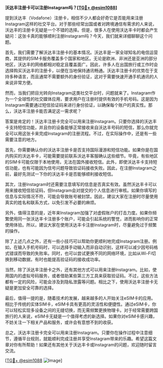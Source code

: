 **沃达丰注册卡可以注册Instagram吗？[[TG💪+ @esim1088](https://t.me/s/esim1088)]**

提到沃达丰（Vodafone）注册卡，相信不少人都会好奇它是否能用来注册Instagram这样的社交平台。对于那些经常出国或者对跨境通信有需求的人来说，沃达丰的注册卡无疑是一个不错的选择。但是，很多人在使用沃达丰卡时都会产生疑问：这张卡真的能够顺利注册Instagram吗？今天，我们就来详细聊聊这个问题。

首先，我们需要了解沃达丰注册卡的基本情况。沃达丰是一家全球知名的电信运营商，其提供的SIM卡服务覆盖多个国家和地区。无论是欧洲、非洲还是亚洲的部分地区，沃达丰的网络都相对稳定且覆盖面广。因此，许多人在出国旅行或工作时会选择购买沃达丰的注册卡，以便在当地保持通讯畅通。沃达丰注册卡的优势在于支持多种语言，而且通常不需要额外的身份验证，这对于需要快速开通手机通讯的人来说非常方便。

然而，当我们把目光转向Instagram这类社交平台时，问题就来了。Instagram作为一个全球性的社交媒体应用，要求用户在注册时提供有效的手机号码。这是因为Instagram需要通过短信验证码来进行身份验证，以确保每个账户的真实性。那么，沃达丰注册卡能否满足这一需求呢？

答案是肯定的！沃达丰注册卡完全可以用来注册Instagram。只要你选择的沃达丰卡支持短信功能，并且你的设备能够正常接收来自沃达丰号码的短信，那么你就完全可以用这张卡来完成Instagram的注册流程。不过，在实际操作中，还是有一些需要注意的地方。

首先，你需要确认你的沃达丰注册卡是否支持国际漫游和短信功能。如果你是在国内购买的沃达丰卡，可能需要提前联系沃达丰客服确认这些细节。毕竟，有些地区的SIM卡可能仅限于本地使用，无法在国外接收短信。此外，即使沃达丰卡支持短信功能，也有可能因为信号问题导致验证码接收失败。因此，在注册Instagram之前，最好先测试一下你的沃达丰卡是否能够顺利接收短信。

其次，注册Instagram时还需要注意填写的信息是否真实有效。虽然沃达丰卡可以用来接收短信验证码，但Instagram会对提交的个人信息进行审核。如果你填写的信息与实际情况不符，可能会导致账号被封禁。因此，建议大家在注册时尽量使用真实的姓名和联系方式，以免引发不必要的麻烦。

另外，值得注意的是，近年来Instagram加强了对虚假账户的打击力度。如果你频繁使用同一张沃达丰卡注册多个账户，可能会引起系统的警觉，进而影响你的正常使用体验。所以，建议大家在使用沃达丰卡注册Instagram时，尽量避免过于频繁的操作。

除了上述几点之外，还有一些小技巧可以帮助你更顺利地完成Instagram注册。例如，在输入手机号码时，可以选择手动输入而非自动识别，这样可以减少因号码格式错误而导致的失败率。同时，也可以尝试更换不同的网络环境，比如从Wi-Fi切换到移动数据，有时也能提高验证码的接收成功率。

当然，除了沃达丰注册卡之外，还有其他方式可以用来注册Instagram。比如，使用国内的虚拟号码服务，或者借助某些第三方工具来获取验证码。不过，这些方法都有一定的风险，可能会涉及到隐私泄露等问题。相比之下，使用沃达丰注册卡无疑是更加安全可靠的选择。

最后，值得一提的是，随着技术的发展，越来越多的人开始关注eSIM卡的应用。相比于传统的实体SIM卡，eSIM卡具有更高的灵活性和便捷性。通过eSIM卡，你可以轻松实现多设备之间的无缝切换，而无需频繁更换物理卡。对于经常需要跨国旅行的人来说，eSIM卡无疑是一个值得考虑的新选择。如果你对eSIM卡感兴趣，不妨关注一下相关产品和服务，或许会有意想不到的收获。

总之，沃达丰注册卡完全可以用来注册Instagram。只要你在操作过程中注意细节，遵循平台规则，就能顺利完成注册并享受Instagram带来的乐趣。希望这篇文章对你有所帮助！如果还有其他关于沃达丰卡或Instagram的问题，欢迎随时留言交流。

[[TG💪+ @esim1088](https://t.me/s/esim1088) ![Image](https://i.postimg.cc/4NQfJmqS/Snipaste-2025-05-13-00-14-12.png)]